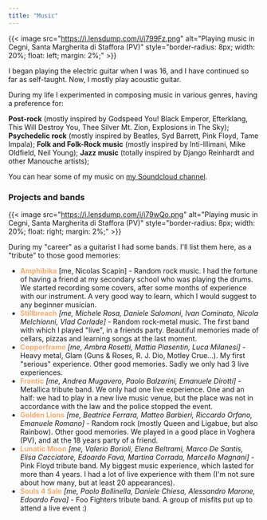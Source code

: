 ```yaml
---
title: "Music"
---
```


{{< image src="https://i.lensdump.com/i/i799Fz.png" alt="Playing music in Cegni, Santa Margherita di Staffora (PV)" style="border-radius: 8px; width: 20%; float: left; margin: 2%;" >}}

I began playing the electric guitar when I was 16, and I have continued so far as self-taught. Now, I mostly play acoustic guitar.

During my life I experimented in composing music in various genres, having a preference for:

**Post-rock** (mostly inspired by Godspeed  You! Black Emperor, Efterklang, This Will Destroy You, Thee Silver Mt.  Zion, Explosions in The Sky);
**Psychedelic rock** (mostly inspired by Beatles, Syd Barrett, Pink Floyd, Tame Impala);
**Folk and Folk-Rock music** (mostly inspired by Inti-Illimani, Mike Oldfield, Neil Young);
**Jazz music** (totally inspired by Django Reinhardt and other Manouche artists);

You can hear some of my music on [my Soundcloud channel](https://soundcloud.com/nicoladavanzo).

### Projects and bands

{{< image src="https://i.lensdump.com/i/i79wQo.png" alt="Playing music in Cegni, Santa Margherita di Staffora (PV)" style="border-radius: 8px; width: 20%; float: right; margin: 2%;" >}}

During my "career" as a guitarist I had some bands. I'll list them here, as a "tribute" to those good memories:

- <span style="color:#FFA86A;">**Amphibika**</span> [me, Nicolas Scapin] -  Random rock music. I had the fortune of having a friend at my secondary  school who was playing the drums. We started recording some covers,  after some months of experience with our instrument. A very good way to  learn, which I would suggest to any beginner musician.
- <span style="color:#FFA86A;">**Stillbreach**</span> *[me, Michele Rosa, Daniele Salomoni, Ivan Cominato, Nicola Melchionni, Vlad Corlade]*  - Random rock-metal music. The first band with which I played "live",  in a friends party. Beautiful memories made of cellars, pizzas and  learning songs at the last moment.
- <span style="color:#FFA86A;">**Copperframe**</span>  *[me, Ambra Rosetti, Mattia Piasentin, Luca Milanesi]*  - Heavy metal, Glam (Guns & Roses, R. J. Dio, Motley Crue...). My  first "serious" experience. Other good memories. Sadly we only had 3  live experiences.
- <span style="color:#FFA86A;">**Frantic**</span>  *[me, Andrea Mugavero, Paolo Balzarini, Emanuele Dirotti]*  - Metallica tribute band. We only had one live experience. One and an  half: we had to play in a new live music venue, but the place was not in  accordance with the law and the police stopped the event.
- <span style="color:#FFA86A;">**Golden Lions**</span>  *[me, Beatrice Ferrara, Matteo Barbieri, Riccardo Orfano, Emanuele Romano]*  - Random rock (mostly Queen and Ligabue, but also Rainbow). Other good  memories. We played in a good place in Voghera (PV), and at the 18 years  party of a friend.
- <span style="color:#FFA86A;">**Lunatic Moon**</span>  *[me, Valerio Borioli, Elena Beltrami, Marco De Santis, Elisa Cacciatore, Edoardo Fava, Martina Corrada, Marcello Magnani]*  - Pink Floyd tribute band. My biggest music experience, which lasted  for more than 4 years. I had a lot of live experience with them (I'm not  sure about how many, but at least 20 appearances).
- <span style="color:#FFA86A;">**Souls 4 Sale**</span>  *[me, Paolo Bollinella, Daniele Chiesa, Alessandro Marone, Edoardo Fava]* - Foo Fighters tribute band. A group of misfits put up to attend a live event :)